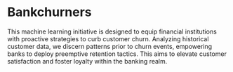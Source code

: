 # Bankchurners
This machine learning initiative is designed to equip financial institutions with proactive strategies to curb customer churn. Analyzing historical customer data, we discern patterns prior to churn events, empowering banks to deploy preemptive retention tactics. This aims to elevate customer satisfaction and foster loyalty within the banking realm.
